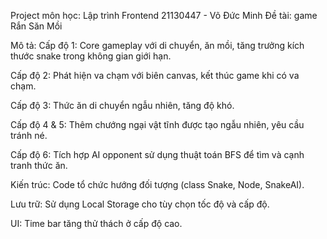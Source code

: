Project môn học: Lập trình Frontend
21130447 - Võ Đức Minh
Đề tài: game Rắn Săn Mồi

Mô tả:
Cấp độ 1: Core gameplay với di chuyển, ăn mồi, tăng trưởng kích thước snake trong không gian giới hạn.

Cấp độ 2: Phát hiện va chạm với biên canvas, kết thúc game khi có va chạm.

Cấp độ 3: Thức ăn di chuyển ngẫu nhiên, tăng độ khó.

Cấp độ 4 & 5: Thêm chướng ngại vật tĩnh được tạo ngẫu nhiên, yêu cầu tránh né.

Cấp độ 6: Tích hợp AI opponent sử dụng thuật toán BFS để tìm và cạnh tranh thức ăn.

Kiến trúc: Code tổ chức hướng đối tượng (class Snake, Node, SnakeAI).

Lưu trữ: Sử dụng Local Storage cho tùy chọn tốc độ và cấp độ.

UI: Time bar tăng thử thách ở cấp độ cao.

